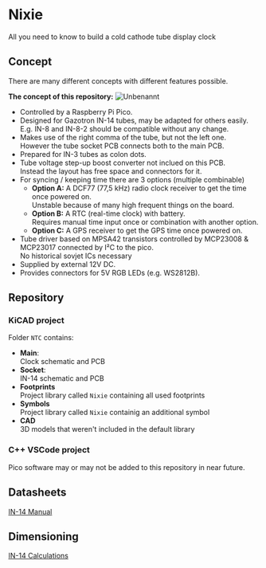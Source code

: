 # Nixie
All you need to know to build a cold cathode tube display clock

## Concept
There are many different concepts with different features possible.

**The concept of this repository:**
![Unbenannt](https://github.com/user-attachments/assets/10ff120a-ad9f-4452-9ef4-7cb00e34a338)

* Controlled by a Raspberry Pi Pico.
* Designed for Gazotron IN-14 tubes, may be adapted for others easily.  
E.g. IN-8 and IN-8-2 should be compatible without any change.
* Makes use of the right comma of the tube, but not the left one.  
However the tube socket PCB connects both to the main PCB.
* Prepared for IN-3 tubes as colon dots.
* Tube voltage step-up boost converter not inclued on this PCB.  
Instead the layout has free space and connectors for it.
* For syncing / keeping time there are 3 options (multiple combinable)
  * **Option A:** A DCF77 (77,5 kHz) radio clock receiver to get the time once powered on.  
Unstable because of many high frequent things on the board.
  * **Option B:** A RTC (real-time clock) with battery.  
Requires manual time input once or combination with another option.
  * **Option C:** A GPS receiver to get the GPS time once powered on.
* Tube driver based on MPSA42 transistors controlled by MCP23008 & MCP23017 connected by I²C to the pico.  
No historical sovjet ICs necessary
* Supplied by external 12V DC.
* Provides connectors for 5V RGB LEDs (e.g. WS2812B).

## Repository
### KiCAD project
Folder `NTC` contains:
* **Main**:  
Clock schematic and PCB
* **Socket**:  
IN-14 schematic and PCB
* **Footprints**  
Project library called `Nixie` containing all used footprints
* **Symbols**  
Project library called `Nixie` containig an additional symbol
* **CAD**  
3D models that weren't included in the default library

### C++ VSCode project
Pico software may or may not be added to this repository in near future.

## Datasheets
[IN-14 Manual](../../wiki/IN‐14-Manuals)

## Dimensioning
[IN-14 Calculations](../../wiki/IN‐14-Calculations)
